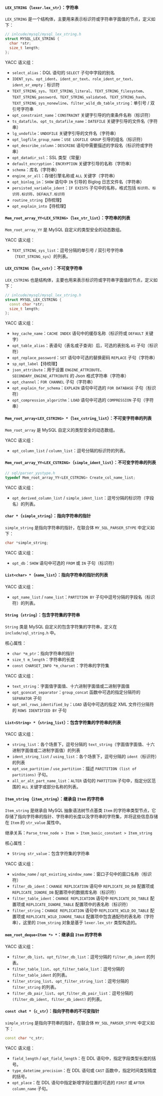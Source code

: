 #### `LEX_STRING`（`lexer.lex_str`）：字符串

`LEX_STRING` 是一个结构体，主要用来表示标识符或字符串字面值的节点，定义如下：

```C++
// inlcude/mysql/mysql_lex_string.h
struct MYSQL_LEX_STRING {
  char *str;
  size_t length;
};
```

YACC 语义组：

- `select_alias`：DQL 语句的 `SELECT` 子句中字段的别名
- `IDENT_sys`、`opt_ident`、`ident_or_text`、`role_ident_or_text`、`ident_or_empty`：标识符
- `TEXT_STRING_sys`、`TEXT_STRING_literal`、`TEXT_STRING_filesystem`、`TEXT_STRING_password`、`TEXT_STRING_validated`、`TEXT_STRING_hash`、`TEXT_STRING_sys_nonewline`、`filter_wild_db_table_string`：单引号 / 双引号字符串
- `opt_constraint_name`：`CONSTRAINT` 关键字引导的约束条件名称（标识符）
- `ts_datafile`、`opt_ts_datafile_name`：`DATEFILE` 关键字引导的文件名（字符串）
- `lg_undofile`：`UNDOFILE` 关键字引导的文件名（字符串）
- `opt_logfile_group_name`：`USE LOGFILE GROUP` 引导的组名（标识符）
- `opt_describe_column`：`DESCRIBE` 语句中需要描述的字段名（标识符或字符串）
- `opt_datadir_ssl`：SSL 类型（常量）
- `default_encryption`：`ENCRYPTION` 关键字引导的名称（字符串）
- `schema`：库名（字符串）
- `engine_or_all`：存储引擎名称或 `ALL` 关键字（字符串）
- `opt_binlog_in`：`SHOW` 语句中 `IN` 引导的 Biglog 日志文件名（字符串）
- `persisted_variable_ident`：`IF EXISTS` 子句中的名称，格式包括 `标识符`、`标识符.标识符`、`DEFAULT.标识符`
- `routine_string`【待梳理】
- `opt_explain_into`【待梳理】

#### `Mem_root_array_YY<LEX_STRING>`（`lex_str_list`）：字符串的列表

`Mem_root_array_YY` 是 MySQL 自定义的类型安全的动态数组。

YACC 语义组：

- `TEXT_STRING_sys_list`：逗号分隔的单引号 / 双引号字符串（`TEXT_STRING_sys`）的列表。

#### `LEX_CSTRING`（`lex_cstr`）：不可变字符串

`LEX_CSTRING` 也是结构体，主要也用来表示标识符或字符串字面值的节点，定义如下：

```C++
// inlcude/mysql/mysql_lex_string.h
struct MYSQL_LEX_CSTRING {
  const char *str;
  size_t length;
};
```

YACC 语义组：

- `key_cache_name`：`CACHE INDEX` 语句中的缓存名称（标识符或 `DEFAULT` 关键字）
- `opt_table_alias`：表语句（表名或子查询）后，可选的表别名 `AS` 子句（标识符）
- `opt_replace_password`：`SET` 语句中可选的替换密码 `REPLACE` 子句（字符串）
- `sp_opt_label`【待梳理】
- `json_attribute`：用于设置 `ENGINE_ATTRIBUTE`、`SECONDARY_ENGINE_ATTRIBUTE` 的 Json 格式字符串（字符串）
- `opt_channel`：`FOR CHANNEL` 子句（字符串）
- `opt_explain_for_schema`：`EXPLAIN` 语句中可选的 `FOR DATABASE` 子句（标识符）
- `opt_compression_algorithm`：`LOAD` 语句中可选的 `COMPRESSION` 子句（字符串）

#### `Mem_root_array<LEX_CSTRING> *`（`lex_cstring_list`）：不可变字符串的列表

`Mem_root_array` 是 MySQL 自定义的类型安全的动态数组。

YACC 语义组：

- `opt_column_list` / `column_list`：逗号分隔的标识符的列表。

#### `Mem_root_array_YY<LEX_CSTRING>`（`simple_ident_list`）：不可变字符串的列表

```C++
// sql/parser_yystype.h
typedef Mem_root_array_YY<LEX_CSTRING> Create_col_name_list;
```

YACC 语义组：

- `opt_derived_column_list` / `simple_ident_list`：逗号分隔的标识符（字段名）的列表。

#### `char *`（`simple_string`）：指向字符串的指针

`simple_string` 是指向字符串的指针，在联合体 `MY_SQL_PARSER_STYPE` 中定义如下：

```C++
char *simple_string;
```

YACC 语义组：

- `opt_db`：`SHOW` 语句中可选的 `FROM` 或 `IN` 子句（标识符）

#### `List<char> *`（`name_list`）：指向字符串的指针的列表

YACC 语义组：

- `opt_name_list` / `name_list`：`PARTITION BY` 子句中逗号分隔的字段名（标识符）的列表。

#### `String`（`string`）：包含字符集的字符串

`String` 类是 MySQL 自定义的包含字符集的字符串，定义在 `include/sql_string.h` 中。

核心属性：

- `char *m_ptr`：指向字符串的指针
- `size_t m_length`：字符串的长度
- `const CHARSET_INFO *m_charset`：字符串的字符集

YACC 语义组：

- `text_string`：字面值字面值、十六进制字面值或二进制字面值
- `opt_gconcat_separator`：`group_concat` 函数中可选的指定分隔符的 `SEPARATOR` 子句
- `opt_xml_rows_identified_by`：`LOAD` 语句中可选的指定 XML 文件行分隔符的 `ROWS IDENTIFIED BY` 子句

#### `List<String> *`（`string_list`）：包含字符集的字符串的列表

YACC 语义组：

- `string_list`：各个场景下，逗号分隔的 `text_string`（字面值字面值、十六进制字面值或二进制字面值）的列表
- `ident_string_list` / `using_list`：各个场景下，逗号分隔的 `ident`（标识符）的列表
- `opt_use_partition` / `use_partition`：描述 `PARITITION (list of partitions)` 子句。
- `all_or_alt_part_name_list`：`ALTER` 语句的 `PARTITION` 子句中，指定分区范围的 `ALL` 关键字或部分名称的列表。

#### `Item_string`（`item_string`）：继承自 `Item` 的字符串

`Item_string` 是继承自 MySQL 抽象语法树节点基类 `Item` 的字符串类型节点，它存储了指向字符串的指针、字符串的长度以及字符串的字符集，并将这些信息存储在 `Item` 的  `str_value` 属性中。

继承关系：`Parse_tree_node > Item > Item_basic_constant > Item_string`

核心属性：

- `String str_value`：包含字符集的字符串

YACC 语义组：

- `window_name` / `opt_existing_window_name`：窗口子句中的窗口名称（标识符）
- `filter_db_ident`：`CHANGE REPLICATION` 语句中 `REPLICATE_DO_DB` 配置项或 `REPLICATE_IGNORE_DB` 配置项中的数据库名称（标识符）
- `filter_table_ident`：`CHANGE REPLICATION` 语句中 `REPLICATE_DO_TABLE` 配置项或 `REPLICATE_IGNORE_TABLE` 配置项中的表名称（标识符）
- `filter_string`：`CHANGE REPLICATION` 语句中 `REPLICATE_WILD_DO_TABLE` 配置项或 `REPLICATE_WILD_IGNORE_TABLE` 配置项中包含通配符的表名称（字符串），这里的 `Item_string` 对象是基于 `lexer.lex_str` 类型构造的。

#### `mem_root_deque<Item *> *`：继承自 `Item` 的字符串

YACC 语义组：

- `filter_db_list`、`opt_filter_db_list`：逗号分隔的 `filter_db_ident` 的列表。
- `filter_table_list`、`opt_filter_table_list`：逗号分隔的 `filter_table_ident` 的列表。
- `filter_string_list`、`opt_filter_string_list`：逗号分隔的 `filter_string` 的列表。
- `filter_db_pair_list`、`opt_filter_db_pair_list`：逗号分隔的 `(filter_db_ident, filter_db_ident)` 的列表。

#### `const chat *`（`c_str`）：指向字符串的不可变指针

`simple_string` 是指向字符串的指针，在联合体 `MY_SQL_PARSER_STYPE` 中定义如下：

```C++
const char *c_str;
```

YACC 语义组：

- `field_length` / `opt_field_length`：在 DDL 语句中，指定字段类型长度的括号。
- `type_datetime_precision`：在 DDL 语句或 `CAST` 函数中，指定时间类型精度的括号。
- `opt_place`：在 DDL 语句中指定新增字段位置的可选的 `FIRST` 或 `AFTER column_name` 子句。

